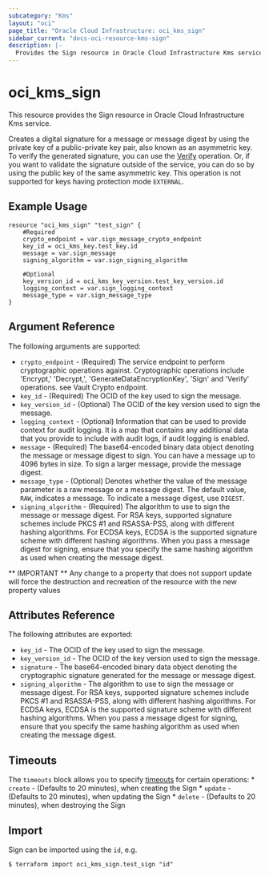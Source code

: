 ```yaml
---
subcategory: "Kms"
layout: "oci"
page_title: "Oracle Cloud Infrastructure: oci_kms_sign"
sidebar_current: "docs-oci-resource-kms-sign"
description: |-
  Provides the Sign resource in Oracle Cloud Infrastructure Kms service
---
```


# oci_kms_sign
This resource provides the Sign resource in Oracle Cloud Infrastructure Kms service.

Creates a digital signature for a message or message digest by using the private key of a public-private key pair,
also known as an asymmetric key. To verify the generated signature, you can use the [Verify](https://docs.cloud.oracle.com/iaas/api/#/en/key/latest/VerifiedData/Verify)
operation. Or, if you want to validate the signature outside of the service, you can do so by using the public key of the same asymmetric key.
This operation is not supported for keys having protection mode `EXTERNAL`.


## Example Usage

```hcl
resource "oci_kms_sign" "test_sign" {
	#Required
	crypto_endpoint = var.sign_message_crypto_endpoint
	key_id = oci_kms_key.test_key.id
	message = var.sign_message
	signing_algorithm = var.sign_signing_algorithm

	#Optional
	key_version_id = oci_kms_key_version.test_key_version.id
	logging_context = var.sign_logging_context
	message_type = var.sign_message_type
}
```

## Argument Reference

The following arguments are supported:

* `crypto_endpoint` - (Required) The service endpoint to perform cryptographic operations against. Cryptographic operations include 'Encrypt,' 'Decrypt,', 'GenerateDataEncryptionKey', 'Sign' and 'Verify' operations. see Vault Crypto endpoint.
* `key_id` - (Required) The OCID of the key used to sign the message.
* `key_version_id` - (Optional) The OCID of the key version used to sign the message.
* `logging_context` - (Optional) Information that can be used to provide context for audit logging. It is a map that contains any additional data that you provide to include with audit logs, if audit logging is enabled. 
* `message` - (Required) The base64-encoded binary data object denoting the message or message digest to sign. You can have a message up to 4096 bytes in size. To sign a larger message, provide the message digest.
* `message_type` - (Optional) Denotes whether the value of the message parameter is a raw message or a message digest. The default value, `RAW`, indicates a message. To indicate a message digest, use `DIGEST`. 
* `signing_algorithm` - (Required) The algorithm to use to sign the message or message digest. For RSA keys, supported signature schemes include PKCS #1 and RSASSA-PSS, along with different hashing algorithms. For ECDSA keys, ECDSA is the supported signature scheme with different hashing algorithms. When you pass a message digest for signing, ensure that you specify the same hashing algorithm as used when creating the message digest. 


** IMPORTANT **
Any change to a property that does not support update will force the destruction and recreation of the resource with the new property values

## Attributes Reference

The following attributes are exported:

* `key_id` - The OCID of the key used to sign the message.
* `key_version_id` - The OCID of the key version used to sign the message.
* `signature` - The base64-encoded binary data object denoting the cryptographic signature generated for the message or message digest. 
* `signing_algorithm` - The algorithm to use to sign the message or message digest. For RSA keys, supported signature schemes include PKCS #1 and RSASSA-PSS, along with different hashing algorithms. For ECDSA keys, ECDSA is the supported signature scheme with different hashing algorithms. When you pass a message digest for signing, ensure that you specify the same hashing algorithm as used when creating the message digest. 

## Timeouts

The `timeouts` block allows you to specify [timeouts](https://registry.terraform.io/providers/oracle/oci/latest/docs/guides/changing_timeouts) for certain operations:
	* `create` - (Defaults to 20 minutes), when creating the Sign
	* `update` - (Defaults to 20 minutes), when updating the Sign
	* `delete` - (Defaults to 20 minutes), when destroying the Sign


## Import

Sign can be imported using the `id`, e.g.

```
$ terraform import oci_kms_sign.test_sign "id"
```

